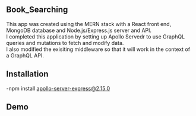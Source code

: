 ## Book_Searching
This app was created using the MERN stack with a React front end, MongoDB database and Node.js/Express.js server and API.<br>
I completed this application by setting up Apollo Servedr to use GraphQL queries and mutations to fetch and modify data.<br>
I also modified the exisiting middleware so that it will work in the context of a GraphQL API.<br>

## Installation
-npm install apollo-server-express@2.15.0<br>


## Demo